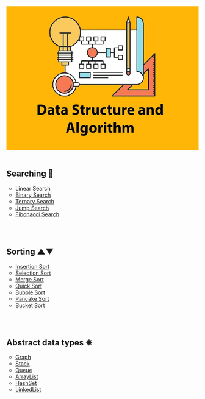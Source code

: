 ﻿<img src="https://github.com/MehrajLatifli/DataStructuresAndAlgorithmsInCSharp/blob/master/cover.jpg" alt="Data Structures & Algorithms"/> 

</br>
</br>

<h2> Searching 🔎 </h2>

<ul style="list-style-type:circle">
 <li> <a "file:///../Algorithms/Searching%20algorithms/LinearSearch/LinearSearchAlgorithm.cs"> Linear Search </a> </li>
 <li> <a href="https://github.com/MehrajLatifli/DataStructuresAndAlgorithmsInCSharp/blob/master/Algorithms/Searching%20algorithms/BinarySearch/BinarySearchAlgorithm.cs"> Binary Search </a> </li>
 <li> <a href="https://github.com/MehrajLatifli/DataStructuresAndAlgorithmsInCSharp/blob/master/Algorithms/Searching%20algorithms/TernarySearch/TernarySearchAlgorithm.cs">Ternary Search </a> </li>
 <li> <a href="https://github.com/MehrajLatifli/DataStructuresAndAlgorithmsInCSharp/blob/master/Algorithms/Searching%20algorithms/JumpSearch/JumpSearchAlgorithm.cs"> Jump Search </a> </li>
 <li> <a href="https://github.com/MehrajLatifli/DataStructuresAndAlgorithmsInCSharp/blob/master/Algorithms/Searching%20algorithms/FibonacciSearch/FibonacciSearchAlgorithm.cs"> Fibonacci Search </a> </li>
</ul>

</br>
</br>

<h2> Sorting ▲▼ </h2>

<ul style="list-style-type:circle">
 <li> <a href="https://github.com/MehrajLatifli/DataStructuresAndAlgorithmsInCSharp/blob/master/Algorithms/Sorting%20algorithms/InsertionSort/InsertionSortAlgorithm.cs"> Insertion Sort </a> </li>
 <li> <a href="https://github.com/MehrajLatifli/DataStructuresAndAlgorithmsInCSharp/blob/master/Algorithms/Sorting%20algorithms/SelectionSort/SelectionSortAlgorithm.cs"> Selection Sort </a> </li>
 <li> <a href="https://github.com/MehrajLatifli/DataStructuresAndAlgorithmsInCSharp/blob/master/Algorithms/Sorting%20algorithms/MergeSort/MergeSortAlgorithm.cs"> Merge Sort </a> </li>
 <li> <a href="https://github.com/MehrajLatifli/DataStructuresAndAlgorithmsInCSharp/blob/master/Algorithms/Sorting%20algorithms/QuickSort/QuickSortAlgorithm.cs"> Quick Sort </a> </li>
 <li> <a href="https://github.com/MehrajLatifli/DataStructuresAndAlgorithmsInCSharp/blob/master/Algorithms/Sorting%20algorithms/BubbleSort/BubbleSortAlgorithm.cs"> Bubble Sort </a> </li>
 <li> <a href="https://github.com/MehrajLatifli/DataStructuresAndAlgorithmsInCSharp/blob/master/Algorithms/Sorting%20algorithms/PancakeSort/PancakeSortAlgorithm.cs"> Pancake Sort </a> </li>
 <li> <a href="https://github.com/MehrajLatifli/DataStructuresAndAlgorithmsInCSharp/blob/master/Algorithms/Sorting%20algorithms/BucketSort/BucketSortAlgorithm.cs"> Bucket Sort </a> </li>
</ul>

</br>
</br>

<h2> Abstract data types ✵ </h2>

<ul style="list-style-type:circle">
 <li> <a href="https://github.com/MehrajLatifli/DataStructuresAndAlgorithmsInCSharp/blob/master/Algorithms/Custom%20Abstract%20data%20types%20algorithms/Graph/CustomGraph.cs"> Graph </a> </li>
 <li> <a href="https://github.com/MehrajLatifli/DataStructuresAndAlgorithmsInCSharp/blob/master/Algorithms/Custom%20Abstract%20data%20types%20algorithms/Stack/CustomStack.cs"> Stack </a> </li>
 <li> <a href="https://github.com/MehrajLatifli/DataStructuresAndAlgorithmsInCSharp/blob/master/Algorithms/Custom%20Abstract%20data%20types%20algorithms/Queue/CustomQueue.cs">Queue </a> </li>
 <li> <a href="https://github.com/MehrajLatifli/DataStructuresAndAlgorithmsInCSharp/blob/master/Algorithms/Custom%20Abstract%20data%20types%20algorithms/ArrayList/CustomArrayList.cs"> ArrayList </a> </li>
 <li> <a href="https://github.com/MehrajLatifli/DataStructuresAndAlgorithmsInCSharp/blob/master/Algorithms/Custom%20Abstract%20data%20types%20algorithms/HashSet/CustomHashSet.cs"> HashSet </a> </li>
 <li> <a href="https://github.com/MehrajLatifli/DataStructuresAndAlgorithmsInCSharp/blob/master/Algorithms/Custom%20Abstract%20data%20types%20algorithms/LinkedList/CustomLinkedList.cs"> LinkedList </a> </li>
</ul>